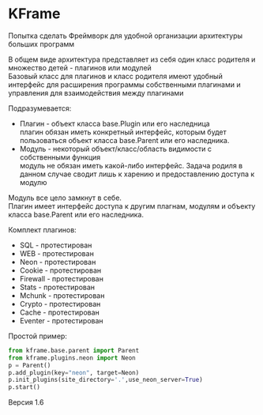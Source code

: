 # KFrame

Попытка сделать Фреймворк для удобной организации архитектуры больших программ  

В общем виде архитектура представляет из себя один класс родителя и множество детей - плагинов или модулей  
Базовый класс для плагинов и класс родителя имеют удобный интерфейс для расширения программы собственными плагинами и управления для взаимодействия между плагинами  

Подразумевается:
- Плагин - объект класса base.Plugin или его наследница  
	плагин обязан иметь конкретный интерфейс, которым будет пользоваться объект класса base.Parent или его наследника.  
- Модуль - некоторый объект/класс/область видимости с собственными функция  
	модуль не обязан иметь какой-либо интерфейс. Задача родиля в данном случае сводит лишь к харению и предоставлению доступа к модулю  

Модуль все цело замкнут в себе.  
Плагин имеет интерфейс доступа к другим плагнам, модулям и объекту класса base.Parent или его наследника.  

Комплект плагинов:  
- SQL 		- протестирован  
- WEB 		- протестирован  
- Neon 		- протестирован  
- Cookie 	- протестирован  
- Firewall 	- протестирован  
- Stats 	- протестирован  
- Mchunk 	- протестирован  
- Crypto 	- протестирован  
- Cache 	- протестирован  
- Eventer 	- протестирован  

Простой пример:  

```python
from kframe.base.parent import Parent    
from kframe.plugins.neon import Neon    
p = Parent()    
p.add_plugin(key="neon", target=Neon)    
p.init_plugins(site_directory='.',use_neon_server=True)    
p.start()  
```
Версия 1.6   
